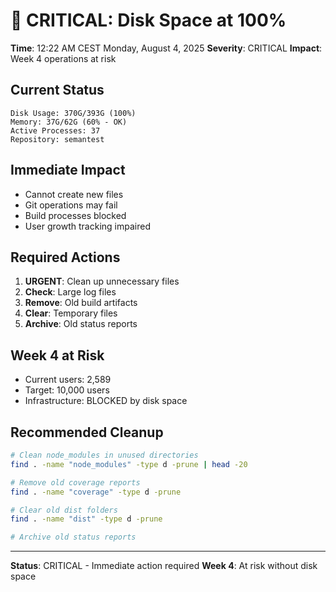 # 🚨 CRITICAL: Disk Space at 100%

**Time**: 12:22 AM CEST Monday, August 4, 2025
**Severity**: CRITICAL
**Impact**: Week 4 operations at risk

## Current Status
```
Disk Usage: 370G/393G (100%)
Memory: 37G/62G (60% - OK)
Active Processes: 37
Repository: semantest
```

## Immediate Impact
- Cannot create new files
- Git operations may fail
- Build processes blocked
- User growth tracking impaired

## Required Actions
1. **URGENT**: Clean up unnecessary files
2. **Check**: Large log files
3. **Remove**: Old build artifacts
4. **Clear**: Temporary files
5. **Archive**: Old status reports

## Week 4 at Risk
- Current users: 2,589
- Target: 10,000 users
- Infrastructure: BLOCKED by disk space

## Recommended Cleanup
```bash
# Clean node_modules in unused directories
find . -name "node_modules" -type d -prune | head -20

# Remove old coverage reports
find . -name "coverage" -type d -prune

# Clear old dist folders
find . -name "dist" -type d -prune

# Archive old status reports
```

---
**Status**: CRITICAL - Immediate action required
**Week 4**: At risk without disk space